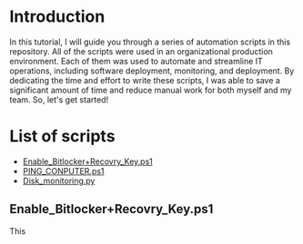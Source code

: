 # Introduction
In this tutorial, I will guide you through a series of automation scripts in this repository. All of the scripts were used in an organizational production environment. Each of them was used to automate and streamline IT operations, including software deployment, monitoring, and deployment. By dedicating the time and effort to write these scripts, I was able to save a significant amount of time and reduce manual work for both myself and my team. So, let's get started!

# List of scripts
- [Enable_Bitlocker+Recovry_Key.ps1](https://github.com/ThePinkPanther96/SysAdmin-Toolbox/blob/main/Automations%20%26%20Data%20Collection/Automation/Enable_Bitlocker%2BRecovry_Key.ps1)
- [PING_CONPUTER.ps1](https://github.com/ThePinkPanther96/SysAdmin-Toolbox/blob/main/Automations%20%26%20Data%20Collection/Automation/PING_CONPUTER.ps1)
- [Disk_monitoring.py](https://github.com/ThePinkPanther96/SysAdmin-Toolbox/blob/main/Automations%20%26%20Data%20Collection/Automation/Disk_monitoring.py)

## Enable_Bitlocker+Recovry_Key.ps1
This 
